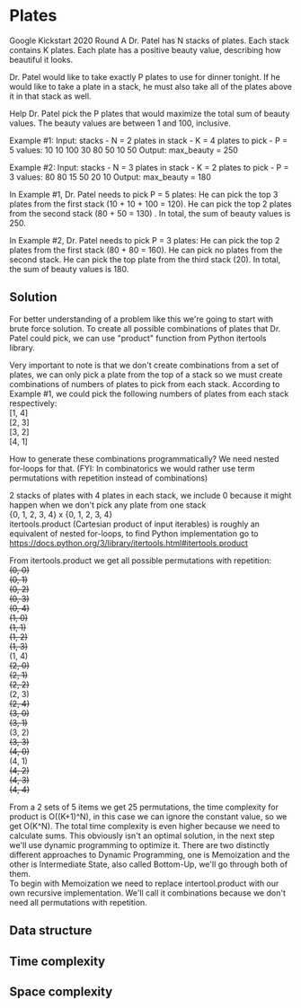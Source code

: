 # Plates
Google Kickstart 2020 Round A
Dr. Patel has N stacks of plates. Each stack contains K plates. Each plate has a positive beauty value, describing how beautiful it looks.

Dr. Patel would like to take exactly P plates to use for dinner tonight. If he would like to take a plate in a stack, he must also take all of the plates above it in that stack as well.

Help Dr. Patel pick the P plates that would maximize the total sum of beauty values. The beauty values are between 1 and 100, inclusive.

Example #1:
Input:
stacks - N = 2
plates in stack - K = 4 
plates to pick - P = 5
values:
10 10 100 30
80 50 10 50
Output:
max_beauty = 250

Example #2:
Input:
stacks - N = 3
plates in stack - K = 2
plates to pick - P = 3
values:
80 80
15 50
20 10
Output:
max_beauty = 180

In Example #1, Dr. Patel needs to pick P = 5 plates:
He can pick the top 3 plates from the first stack (10 + 10 + 100 = 120).
He can pick the top 2 plates from the second stack (80 + 50 = 130) .
In total, the sum of beauty values is 250.

In Example #2, Dr. Patel needs to pick P = 3 plates:
He can pick the top 2 plates from the first stack (80 + 80 = 160).
He can pick no plates from the second stack.
He can pick the top plate from the third stack (20).
In total, the sum of beauty values is 180.

## Solution
For better understanding of a problem like this we're going to start with brute force solution.
To create all possible combinations of plates that Dr. Patel could pick, we can use "product" function from Python itertools library.

Very important to note is that we don't create combinations from a set of plates, we can only pick a plate from the top of a stack so we must create combinations of numbers of plates to pick from each stack. According to Example #1, we could pick the following numbers of plates from each stack respectively:  
[1, 4]  
[2, 3]  
[3, 2]  
[4, 1]  

How to generate these combinations programmatically? We need nested for-loops for that.
(FYI: In combinatorics we would rather use term permutations with repetition instead of combinations)

2 stacks of plates with 4 plates in each stack, we include 0 because it might happen when we don't pick any plate from one stack  
{0, 1, 2, 3, 4} x {0, 1, 2, 3, 4}  
itertools.product (Cartesian product of input iterables) is roughly an equivalent of nested for-loops, to find Python implementation go to https://docs.python.org/3/library/itertools.html#itertools.product

From itertools.product we get all possible permutations with repetition:  
~~(0, 0)~~  
~~(0, 1)~~  
~~(0, 2)~~  
~~(0, 3)~~  
~~(0, 4)~~  
~~(1, 0)~~  
~~(1, 1)~~  
~~(1, 2)~~  
~~(1, 3)~~  
(1, 4)  
~~(2, 0)~~  
~~(2, 1)~~  
~~(2, 2)~~  
(2, 3)  
~~(2, 4)~~  
~~(3, 0)~~  
~~(3, 1)~~  
(3, 2)  
~~(3, 3)~~  
~~(4, 0)~~  
(4, 1)  
~~(4, 2)~~  
~~(4, 3)~~  
~~(4, 4)~~  

From a 2 sets of 5 items we get 25 permutations, the time complexity for product is O((K+1)^N), in this case we can ignore the constant value, so we get O(K^N). The total time complexity is even higher because we need to calculate sums.
This obviously isn't an optimal solution, in the next step we'll use dynamic programming to optimize it.
There are two distinctly different approaches to Dynamic Programming, one is Memoization and the other is Intermediate State, also called Bottom-Up, we'll go through both of them.  
To begin with Memoization we need to replace intertool.product with our own recursive implementation. We'll call it combinations because we don't need all permutations with repetition.

## Data structure


## Time complexity


## Space complexity

